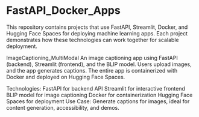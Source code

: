 # FastAPI_Docker_Apps
This repository contains projects that use FastAPI, Streamlit, Docker, and Hugging Face Spaces for deploying machine learning apps. Each project demonstrates how these technologies can work together for scalable deployment.

ImageCaptioning_MultiModal
An image captioning app using FastAPI (backend), Streamlit (frontend), and the BLIP model. Users upload images, and the app generates captions. The entire app is containerized with Docker and deployed on Hugging Face Spaces.

Technologies:
FastAPI for backend API
Streamlit for interactive frontend
BLIP model for image captioning
Docker for containerization
Hugging Face Spaces for deployment
Use Case:
Generate captions for images, ideal for content generation, accessibility, and demos.
